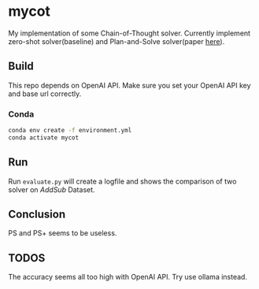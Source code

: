 # mycot

My implementation of some Chain-of-Thought solver. Currently implement zero-shot solver(baseline) and Plan-and-Solve solver(paper [here](https://arxiv.org/abs/2305.04091)).

## Build

This repo depends on OpenAI API. Make sure you set your OpenAI API key and base url correctly.

### Conda

```sh
conda env create -f environment.yml
conda activate mycot
```

## Run

Run `evaluate.py` will create a logfile and shows the comparison of two solver on *AddSub* Dataset.

## Conclusion

PS and PS+ seems to be useless.

## TODOS

The accuracy seems all too high with OpenAI API. Try use ollama instead.
